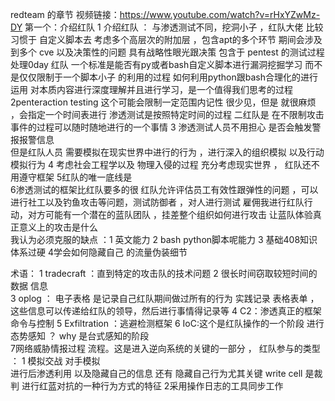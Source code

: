 redteam 的章节 
视频链接：https://www.youtube.com/watch?v=rHxYZwMz-DY
第一个：介绍红队 
1 介绍红队 ：
与渗透测试不同，挖洞小子 ，红队大佬 
比较习惯于 自定义脚本去 考虑多个高层次的附加层  ，包含apt的多个环节 
期间会涉及到多个 cve 以及决策性的问题  具有战略性眼光跟决策 
包含于 pentest 的测试过程 处理0day 
红队 一个标准是能否有py或者bash自定义脚本进行漏洞挖掘学习 而不是仅仅限制于一个脚本小子  的利用的过程  如何利用python跟bash合理化的进行运用 对本质内容进行深度理解并且进行学习，是一个值得我们思考的过程 
2penteraction testing  这个可能会限制一定范围内记性  很少见，但是 就很麻烦 ，会指定一个时间表进行 
渗透测试是按照特定时间的过程 二红队是 在不限制攻击事件的过程可以随时随地进行的一个事情
3 渗透测试人员不用担心 是否会触发警报报警信息  
但是红队人员 需要模拟在现实世界中进行的行为 ，进行深入的组织模拟 以及行动模拟行为 
4 考虑社会工程学以及 物理入侵的过程 充分考虑现实世界 ，
红队还不用遵守框架
5红队的唯一底线是     
6渗透测试的框架比红队要多的很   红队允许评估员工有效性跟弹性的问题 ，可以进行社工以及钓鱼攻击等问题，测试防御者 ，对人进行测试 
雇佣我进行红队行动，对方可能有一个潜在的蓝队团队  ，挂差整个组织如何进行攻击 
让蓝队体验真正意义上的攻击是什么   
我认为必须克服的缺点 ：1 英文能力  2 bash python脚本呢能力
3 基础408知识体系过硬  4学会如何隐藏自己 的流量伪装细节

术语：
1  tradecraft ：直到特定的攻击队的技术问题 
2  很长时间窃取较短时间的数据 信息  
3  oplog ： 电子表格  是记录自己红队期间做过所有的行为 实践记录 表格表单  ，这些信息可以传递给红队的领导，然后进行事情得记录等
4  C2：渗透真正的框架  命令与控制
5  Exfiltration ：逃避检测框架
6   IoC:这个是红队操作的一个阶段 进行态势感知  ？ why 是台式感知的阶段   
7网络威胁情报过程 流程。这是进入逆向系统的关键的一部分 ，
红队参与的类型 ：
1 模拟交战 对手模拟  
进行后渗透利用 以及隐藏自己的信息  还有 隐藏自己行为尤其关键 
write cell 是裁判  进行红蓝对抗的一种行为方式的特征 
2采用操作日志的工具同步工作 